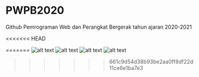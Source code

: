 # PWPB2020
Github Pemrograman Web dan Perangkat Bergerak tahun ajaran 2020-2021

<<<<<<< HEAD

=======
![alt text](https://th.bing.com/th/id/OIP.LEVgUxjaxZFzbGg692SPuwHaHa?w=181&h=181&c=7&o=5&dpr=1.5&pid=1.7)
![alt text](https://3.bp.blogspot.com/-oLZfwln_7TU/WMl-SFvv7VI/AAAAAAAAAQs/WaEZBEOKgyEBxs1C6DI3vbEW36tGPDybQCK4B/s1600/java-logo-png-300x300.png)
![alt text](https://cdn.iconscout.com/icon/free/png-512/hacker-attack-hacking-cyber-crime-device-threat-virus-51646.png)
![alt text](https://cdn4.iconfinder.com/data/icons/REALVISTA/mobile/png/400/android_platform.png)
>>>>>>> 661c9d54d38b93be2aa0ff8df22d11ce6e1ba7e3
